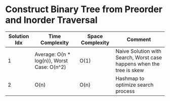 # Construct Binary Tree from Preorder and Inorder Traversal

| Solution Idx | Time Complexity                             | Space Complexity | Comment                                                              |
| ------------ | ------------------------------------------- | ---------------- | -------------------------------------------------------------------- |
| 1            | Average: O(n \* log(n)), Worst Case: O(n^2) | O(1)             | Naive Solution with Search, Worst case happens when the tree is skew |
| 2            | O(n)                                        | O(n)             | Hashmap to optimize search process                                   |
